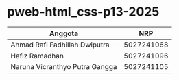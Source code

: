 # pweb-html_css-p13-2025

| Anggota | NRP |
|---|---|
| Ahmad Rafi Fadhillah Dwiputra | 5027241068 |
| Hafiz Ramadhan | 5027241096|
| Naruna Vicranthyo Putra Gangga | 5027241105|

